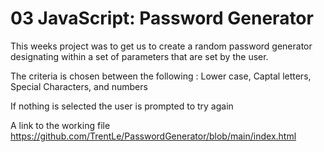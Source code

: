 # 03 JavaScript: Password Generator

This weeks project was to get us to create a random password generator designating within a set of parameters that are set by the user.

The criteria is chosen between the following : Lower case, Captal letters, Special Characters, and numbers

If nothing is selected the user is prompted to try again

A link to the working file
https://github.com/TrentLe/PasswordGenerator/blob/main/index.html